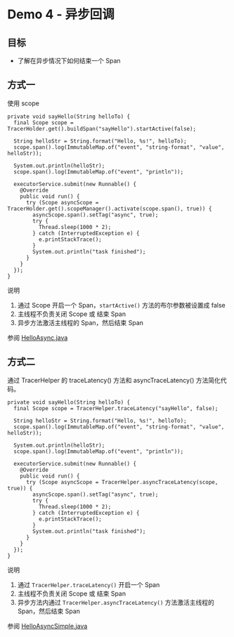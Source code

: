 # Demo 4 - 异步回调

## 目标
* 了解在异步情况下如何结束一个 Span

## 方式一
使用 scope
```
private void sayHello(String helloTo) {
  final Scope scope = TracerHolder.get().buildSpan("sayHello").startActive(false);

  String helloStr = String.format("Hello, %s!", helloTo);
  scope.span().log(ImmutableMap.of("event", "string-format", "value", helloStr));

  System.out.println(helloStr);
  scope.span().log(ImmutableMap.of("event", "println"));

  executorService.submit(new Runnable() {
    @Override
    public void run() {
      try (Scope asyncScope = TracerHolder.get().scopeManager().activate(scope.span(), true)) {
        asyncScope.span().setTag("async", true);
        try {
          Thread.sleep(1000 * 2);
        } catch (InterruptedException e) {
          e.printStackTrace();
        }
        System.out.println("task finished");
      }
    }
  });
}
```
说明
1. 通过 Scope 开启一个 Span，`startActive()` 方法的布尔参数被设置成 false
2. 主线程不负责关闭 Scope 或 结束 Span
3. 异步方法激活主线程的 Span，然后结束 Span

参阅 [HelloAsync.java](./HelloAsync.java)

## 方式二
通过 TracerHelper 的 traceLatency() 方法和 asyncTraceLatency() 方法简化代码。
```
private void sayHello(String helloTo) {
  final Scope scope = TracerHelper.traceLatency("sayHello", false);

  String helloStr = String.format("Hello, %s!", helloTo);
  scope.span().log(ImmutableMap.of("event", "string-format", "value", helloStr));

  System.out.println(helloStr);
  scope.span().log(ImmutableMap.of("event", "println"));

  executorService.submit(new Runnable() {
    @Override
    public void run() {
      try (Scope asyncScope = TracerHelper.asyncTraceLatency(scope, true)) {
        asyncScope.span().setTag("async", true);
        try {
          Thread.sleep(1000 * 2);
        } catch (InterruptedException e) {
          e.printStackTrace();
        }
        System.out.println("task finished");
      }
    }
  });
}
```
说明
1. 通过 `TracerHelper.traceLatency()` 开启一个 Span
2. 主线程不负责关闭 Scope 或 结束 Span
3. 异步方法内通过 `TracerHelper.asyncTraceLatency()` 方法激活主线程的 Span，然后结束 Span

参阅 [HelloAsyncSimple.java](./HelloAsyncSimple.java)